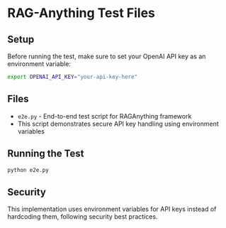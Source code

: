 # RAG-Anything Test Files

## Setup

Before running the test, make sure to set your OpenAI API key as an environment variable:

```bash
export OPENAI_API_KEY="your-api-key-here"
```

## Files

- `e2e.py` - End-to-end test script for RAGAnything framework
- This script demonstrates secure API key handling using environment variables

## Running the Test

```bash
python e2e.py
```

## Security

This implementation uses environment variables for API keys instead of hardcoding them, following security best practices.